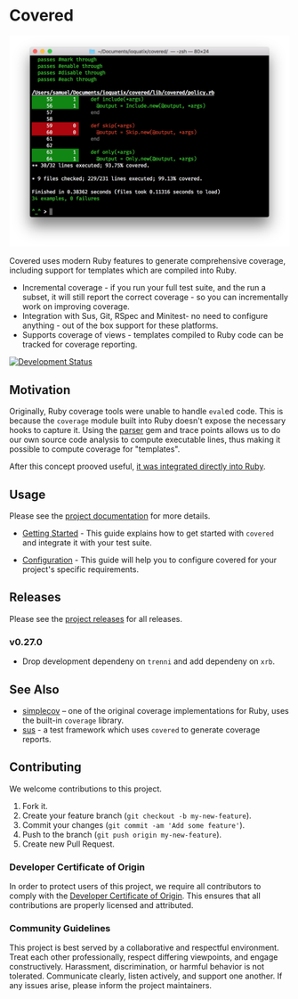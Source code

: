 # Covered

![Screenshot](media/example.png)

Covered uses modern Ruby features to generate comprehensive coverage, including support for templates which are compiled
into Ruby.

  - Incremental coverage - if you run your full test suite, and the run a subset, it will still report the correct
    coverage - so you can incrementally work on improving coverage.
  - Integration with Sus, Git, RSpec and Minitest- no need to configure anything - out of the box support for these
    platforms.
  - Supports coverage of views - templates compiled to Ruby code can be tracked for coverage reporting.

[![Development Status](https://github.com/socketry/covered/workflows/Test/badge.svg)](https://github.com/socketry/covered/actions?workflow=Test)

## Motivation

Originally, Ruby coverage tools were unable to handle `eval`ed code. This is because the `coverage` module built into
Ruby doesn't expose the necessary hooks to capture it. Using the [parser](https://github.com/whitequark/parser) gem and
trace points allows us to do our own source code analysis to compute executable lines, thus making it possible to
compute coverage for "templates".

After this concept prooved useful, [it was integrated directly into Ruby](https://bugs.ruby-lang.org/issues/19008).

## Usage

Please see the [project documentation](https://socketry.github.io/covered/) for more details.

  - [Getting Started](https://socketry.github.io/covered/guides/getting-started/index) - This guide explains how to get started with `covered` and integrate it with your test suite.

  - [Configuration](https://socketry.github.io/covered/guides/configuration/index) - This guide will help you to configure covered for your project's specific requirements.

## Releases

Please see the [project releases](https://socketry.github.io/covered/releases/index) for all releases.

### v0.27.0

  - Drop development dependeny on `trenni` and add dependeny on `xrb`.

## See Also

  - [simplecov](https://github.com/colszowka/simplecov) – one of the original coverage implementations for Ruby, uses
    the built-in `coverage` library.
  - [sus](https://github.com/socketry/sus) - a test framework which uses `covered` to generate coverage reports.

## Contributing

We welcome contributions to this project.

1.  Fork it.
2.  Create your feature branch (`git checkout -b my-new-feature`).
3.  Commit your changes (`git commit -am 'Add some feature'`).
4.  Push to the branch (`git push origin my-new-feature`).
5.  Create new Pull Request.

### Developer Certificate of Origin

In order to protect users of this project, we require all contributors to comply with the [Developer Certificate of Origin](https://developercertificate.org/). This ensures that all contributions are properly licensed and attributed.

### Community Guidelines

This project is best served by a collaborative and respectful environment. Treat each other professionally, respect differing viewpoints, and engage constructively. Harassment, discrimination, or harmful behavior is not tolerated. Communicate clearly, listen actively, and support one another. If any issues arise, please inform the project maintainers.
